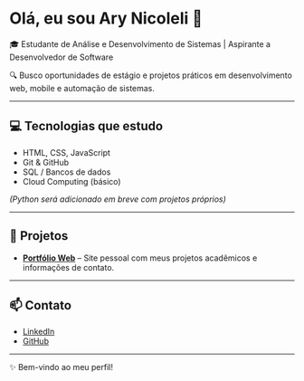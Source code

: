 # Olá, eu sou Ary Nicoleli 👋

🎓 Estudante de Análise e Desenvolvimento de Sistemas | Aspirante a Desenvolvedor de Software

🔍 Busco oportunidades de estágio e projetos práticos em desenvolvimento web, mobile e automação de sistemas.

---

## 💻 Tecnologias que estudo

- HTML, CSS, JavaScript  
- Git & GitHub  
- SQL / Bancos de dados  
- Cloud Computing (básico)  

*(Python será adicionado em breve com projetos próprios)*

---

## 🚀 Projetos

- **[Portfólio Web](https://ary-nicoleli.github.io/portfolio-web/)** – Site pessoal com meus projetos acadêmicos e informações de contato.

---

## 📫 Contato

- [LinkedIn](https://www.linkedin.com/in/ary-nicoleli)  
- [GitHub](https://github.com/Ary-Nicoleli)

---

✨ Bem-vindo ao meu perfil!
